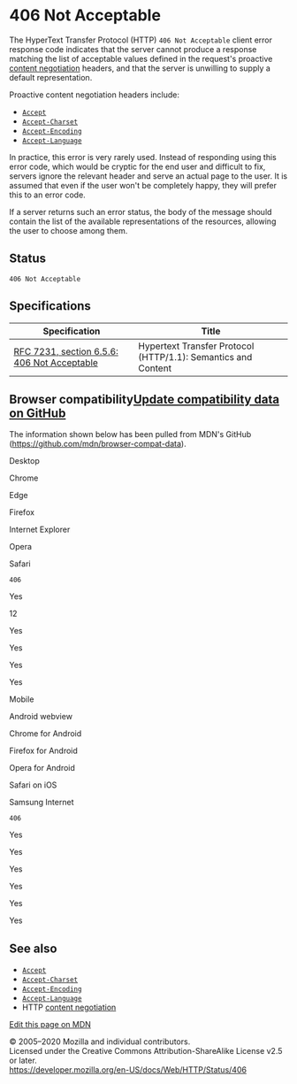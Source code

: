 406 Not Acceptable
==================

The HyperText Transfer Protocol (HTTP) `406 Not Acceptable` client error response code indicates that the server cannot produce a response matching the list of acceptable values defined in the request's proactive [content negotiation](../content_negotiation) headers, and that the server is unwilling to supply a default representation.

Proactive content negotiation headers include:

-   [`Accept`](../headers/accept)
-   [`Accept-Charset`](../headers/accept-charset)
-   [`Accept-Encoding`](../headers/accept-encoding)
-   [`Accept-Language`](../headers/accept-language)

In practice, this error is very rarely used. Instead of responding using this error code, which would be cryptic for the end user and difficult to fix, servers ignore the relevant header and serve an actual page to the user. It is assumed that even if the user won't be completely happy, they will prefer this to an error code.

If a server returns such an error status, the body of the message should contain the list of the available representations of the resources, allowing the user to choose among them.

Status
------

    406 Not Acceptable

Specifications
--------------

<table><thead><tr class="header"><th>Specification</th><th>Title</th></tr></thead><tbody><tr class="odd"><td><a href="https://tools.ietf.org/html/rfc7231#section-6.5.6">RFC 7231, section 6.5.6: 406 Not Acceptable</a></td><td>Hypertext Transfer Protocol (HTTP/1.1): Semantics and Content</td></tr></tbody></table>

Browser compatibility<a href="https://github.com/mdn/browser-compat-data" class="bc-github-link">Update compatibility data on GitHub</a>
----------------------------------------------------------------------------------------------------------------------------------------

The information shown below has been pulled from MDN's GitHub (<https://github.com/mdn/browser-compat-data>).

Desktop

<span class="bc-head-txt-label bc-head-icon-chrome">Chrome</span>

<span class="bc-head-txt-label bc-head-icon-edge">Edge</span>

<span class="bc-head-txt-label bc-head-icon-firefox">Firefox</span>

<span class="bc-head-txt-label bc-head-icon-ie">Internet Explorer</span>

<span class="bc-head-txt-label bc-head-icon-opera">Opera</span>

<span class="bc-head-txt-label bc-head-icon-safari">Safari</span>

`406`

Yes

12

Yes

Yes

Yes

Yes

Mobile

<span class="bc-head-txt-label bc-head-icon-webview_android">Android webview</span>

<span class="bc-head-txt-label bc-head-icon-chrome_android">Chrome for Android</span>

<span class="bc-head-txt-label bc-head-icon-firefox_android">Firefox for Android</span>

<span class="bc-head-txt-label bc-head-icon-opera_android">Opera for Android</span>

<span class="bc-head-txt-label bc-head-icon-safari_ios">Safari on iOS</span>

<span class="bc-head-txt-label bc-head-icon-samsunginternet_android">Samsung Internet</span>

`406`

Yes

Yes

Yes

Yes

Yes

Yes

See also
--------

-   [`Accept`](../headers/accept)
-   [`Accept-Charset`](../headers/accept-charset)
-   [`Accept-Encoding`](../headers/accept-encoding)
-   [`Accept-Language`](../headers/accept-language)
-   HTTP [content negotiation](../content_negotiation)

<a href="https://developer.mozilla.org/en-US/docs/Web/HTTP/Status/406$edit" class="_attribution-link">Edit this page on MDN</a>

© 2005–2020 Mozilla and individual contributors.  
Licensed under the Creative Commons Attribution-ShareAlike License v2.5 or later.  
<a href="https://developer.mozilla.org/en-US/docs/Web/HTTP/Status/406" class="_attribution-link">https://developer.mozilla.org/en-US/docs/Web/HTTP/Status/406</a>
